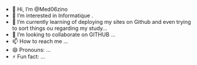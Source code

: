 - 👋 Hi, I’m @Med06zino
- 👀 I’m interested in Informatique .
- 🌱 I’m currently learning of deploying my sites on Github and even trying to sort things ou regarding my study...
- 💞️ I’m looking to collaborate on GITHUB ...
- 📫 How to reach me ...
- 😄 Pronouns: ...
- ⚡ Fun fact: ...

<!---
Med06zino/Med06zino is a ✨ special ✨ repository because its `README.md` (this file) appears on your GitHub profile.
You can click the Preview link to take a look at your changes.
--->
